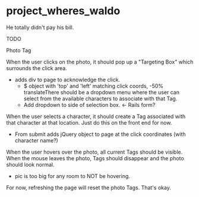 project_wheres_waldo
====================

He totally didn't pay his bill.


TODO

Photo Tag

When the user clicks on the photo, it should pop up a "Targeting Box" which surrounds the click area.
  - adds div to page to acknowledge the click.
    - $ object with 'top' and 'left' matching click coords, -50% translateThere should be a dropdown menu where the user can select from the available characters to associate with that Tag.
    - Add dropdown to side of selection box. <- Rails form?

When the user selects a character, it should create a Tag associated with that character at that location. Just do this on the front end for now.
  - From submit adds jQuery object to page at the click coordinates (with character name?)

When the user hovers over the photo, all current Tags should be visible. When the mouse leaves the photo, Tags should disappear and the photo should look normal.
  - pic is too big for any room to NOT be hovering.

For now, refreshing the page will reset the photo Tags. That's okay.